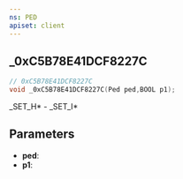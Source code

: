 ```yaml
---
ns: PED
apiset: client
---
```

## _0xC5B78E41DCF8227C

```c
// 0xC5B78E41DCF8227C
void _0xC5B78E41DCF8227C(Ped ped,BOOL p1);
```

_SET_H* - _SET_I*

## Parameters
* **ped**:
* **p1**:



